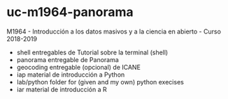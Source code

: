 # uc-m1964-panorama

M1964 - Introducción a los datos masivos y a la ciencia en abierto - Curso 2018-2019

- shell      entregables de Tutorial sobre la terminal (shell)
- panorama   entregable de Panorama
- geocoding  entregable (opcional) de ICANE
- iap        material de introducción a Python
- lab/python folder for (given and my own) python execises
- iar        material de introducción a R
